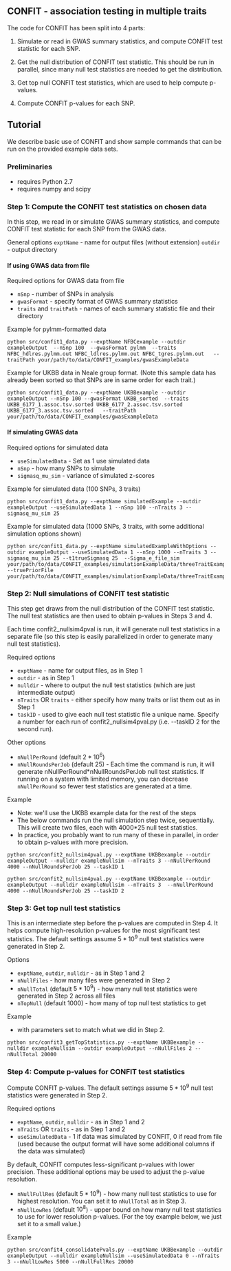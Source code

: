 
## CONFIT - association testing in multiple traits

The code for CONFIT has been split into 4 parts:

1. Simulate or read in GWAS summary statistics, and compute CONFIT test statistic for each SNP. 

2. Get the null distribution of CONFIT test statistic. This should be run in parallel, since many null test statistics are needed to get the distribution.

3. Get top null CONFIT test statistics, which are used to help compute p-values.
  
4. Compute CONFIT p-values for each SNP.



## Tutorial
We describe basic use of CONFIT and show sample commands that can be run on the provided example data sets. 

### Preliminaries
- requires Python 2.7
- requires numpy and scipy

### Step 1: Compute the CONFIT test statistics on chosen data
In this step, we read in or simulate GWAS summary statistics, and compute CONFIT test statistic for each SNP from the GWAS data. 

General options 
`exptName` - name for output files (without extension) 
`outdir` - output directory 


#### If using GWAS data from file
Required options for GWAS data from file
 - `nSnp` - number of SNPs in analysis
 - `gwasFormat` - specify format of GWAS summary statistics
- `traits` and `traitPath` - names of each summary statistic file and their directory

Example for pylmm-formatted data
```
python src/confit1_data.py --exptName NFBCexample --outdir exampleOutput  --nSnp 100  --gwasFormat pylmm  --traits NFBC_hdlres.pylmm.out NFBC_ldlres.pylmm.out NFBC_tgres.pylmm.out   --traitPath your/path/to/data/CONFIT_examples/gwasExampleData
```

Example for UKBB data in Neale group format. (Note this sample data has already been sorted so that SNPs are in same order for each trait.)
```
python src/confit1_data.py --exptName UKBBexample --outdir exampleOutput --nSnp 100 --gwasFormat UKBB_sorted  --traits UKBB_6177_1.assoc.tsv.sorted UKBB_6177_2.assoc.tsv.sorted UKBB_6177_3.assoc.tsv.sorted   --traitPath your/path/to/data/CONFIT_examples/gwasExampleData 
```

#### If simulating GWAS data
Required options for simulated data
- `useSimulatedData` - Set as 1 use simulated data
- `nSnp` - how many SNPs to simulate
- `sigmasq_mu_sim` - variance of simulated z-scores

Example for simulated data (100 SNPs, 3 traits)
```
python src/confit1_data.py --exptName simulatedExample --outdir exampleOutput --useSimulatedData 1 --nSnp 100 --nTraits 3 --sigmasq_mu_sim 25
```

Example for simulated data (1000 SNPs, 3 traits, with some additional simulation options shown)
```
python src/confit1_data.py --exptName simulatedExampleWithOptions --outdir exampleOutput --useSimulatedData 1 --nSnp 1000 --nTraits 3 --sigmasq_mu_sim 25 --t1trueSigmasq 25  --Sigma_e_file_sim your/path/to/data/CONFIT_examples/simulationExampleData/threeTraitExample_Sigma_z.txt --truePriorFile your/path/to/data/CONFIT_examples/simulationExampleData/threeTraitExample_truePriorFile.txt
```


### Step 2: Null simulations of CONFIT test statistic
This step get draws from the null distribution of the CONFIT test statistic. The null test statistics are then used to obtain p-values in Steps 3 and 4.

Each time confit2_nullsim4pval is run, it will generate null test statistics in a separate file (so this step is easily parallelized in order to generate many null test statistics). 

Required options
- `exptName` - name for output files, as in Step 1
- `outdir` - as in Step 1
- `nulldir` - where to output the null test statistics (which are just intermediate output)
- `nTraits` OR `traits` - either specify how many traits or list them out as in Step 1
- `taskID` - used to give each null test statistic file a unique name. Specify a number for each run of confit2_nullsim4pval.py (i.e. --taskID 2 for the second run).

Other options
- `nNullPerRound` (default $2*10^6$) 
- `nNullRoundsPerJob` (default $25$) - Each time the command is run, it will generate nNullPerRound*nNullRoundsPerJob null test statistics. If running on a system with limited memory, you can decrease `nNullPerRound` so fewer test statistics are generated at a time.

Example
- Note: we'll use the UKBB example data for the rest of the steps
- The below commands run the null simulation step twice, sequentially. This will create two files, each with 4000*25 null test statistics.
- In practice, you probably want to run many of these in parallel, in order to obtain p-values with more precision.
```
python src/confit2_nullsim4pval.py --exptName UKBBexample --outdir exampleOutput --nulldir exampleNullsim --nTraits 3 --nNullPerRound 4000 --nNullRoundsPerJob 25 --taskID 1

python src/confit2_nullsim4pval.py --exptName UKBBexample --outdir exampleOutput --nulldir exampleNullsim --nTraits 3  --nNullPerRound 4000 --nNullRoundsPerJob 25 --taskID 2
```

### Step 3: Get top null test statistics 
This is an intermediate step before the p-values are computed in Step 4. It helps compute high-resolution p-values for the most significant test statistics. The default settings assume $5*10^9$ null test statistics were generated in Step 2.

Options
- `exptName`,  `outdir`, `nulldir` - as in Step 1 and 2
- `nNullFiles` - how many files were generated in Step 2
- `nNullTotal` (default $5 * 10^9$) - how many null test statistics were generated in Step 2 across all files
- `nTopNull` (default $1000$) - how many of top null test statistics to get

Example 
 - with parameters set to match what we did in Step 2.
```
python src/confit3_getTopStatistics.py --exptName UKBBexample --nulldir exampleNullsim --outdir exampleOutput --nNullFiles 2 --nNullTotal 20000
```


### Step 4: Compute p-values for CONFIT test statistics
Compute CONFIT p-values. The default settings assume $5*10^9$ null test statistics were generated in Step 2.
 
Required options
- `exptName`,  `outdir`, `nulldir` - as in Step 1 and 2
- `nTraits` OR `traits` - as in Step 1 and 2
- `useSimulatedData` - 1 if data was simulated by CONFIT, 0 if read from file (used because the output format will have some additional columns if the data was simulated)

By default, CONFIT computes less-significant p-values with lower precision. These additional options may be used to adjust the p-value resolution.
- `nNullFullRes` (default $5 * 10^9$) - how many null test statistics to use for highest resolution. You can set it to `nNullTotal` as in Step 3.
- `nNullLowRes` (default $10^8$) - upper bound on how many null test statistics to use for lower resolution p-values. (For the toy example below, we just set it to a small value.)

Example
```
python src/confit4_consolidatePvals.py --exptName UKBBexample --outdir exampleOutput --nulldir exampleNullsim --useSimulatedData 0 --nTraits 3 --nNullLowRes 5000 --nNullFullRes 20000
```





